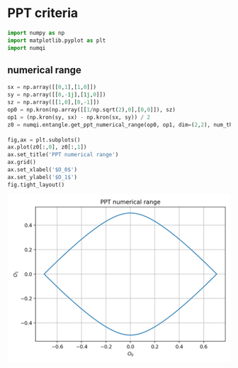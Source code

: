 # PPT criteria

```Python
import numpy as np
import matplotlib.pyplot as plt
import numqi
```

## numerical range

```Python
sx = np.array([[0,1],[1,0]])
sy = np.array([[0,-1j],[1j,0]])
sz = np.array([[1,0],[0,-1]])
op0 = np.kron(np.array([[1/np.sqrt(2),0],[0,0]]), sz)
op1 = (np.kron(sy, sx) - np.kron(sx, sy)) / 2
z0 = numqi.entangle.get_ppt_numerical_range(op0, op1, dim=(2,2), num_theta=400)

fig,ax = plt.subplots()
ax.plot(z0[:,0], z0[:,1])
ax.set_title('PPT numerical range')
ax.grid()
ax.set_xlabel('$O_0$')
ax.set_ylabel('$O_1$')
fig.tight_layout()
```

![ppt-numerical-range](../../data/ppt_numerical_range.png)
